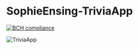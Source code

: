 # SophieEnsing-TriviaApp
[![BCH compliance](https://bettercodehub.com/edge/badge/SophieEnsing/SophieEnsing-TriviaApp?branch=master)](https://bettercodehub.com/)

![TriviaApp](https://i.imgur.com/2RT42bo.png)
